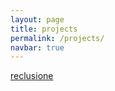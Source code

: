 ```yaml
---
layout: page
title: projects
permalink: /projects/
navbar: true
---
```



[reclusione](../reclusione/)
